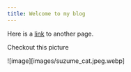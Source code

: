 ```yaml
---
title: Welcome to my blog
---
```


Here is a [link](https://nourtheallam.github.io/noursblog/notes/test.md) to another page. 

Checkout this picture

![image][images/suzume_cat.jpeg.webp]